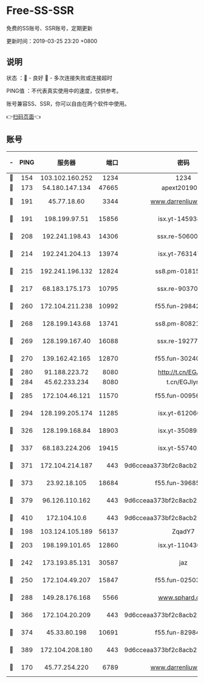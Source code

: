 # Free-SS-SSR

免费的SS账号、SSR账号，定期更新

更新时间：2019-03-25 23:20 +0800

## 说明

状态     ：🙂 - 良好 🙁 - 多次连接失败或连接超时

PING值   ：不代表真实使用中的速度，仅供参考。

账号兼容SS、SSR，你可以自由在两个软件中使用。

👉[扫码页面](https://liesauer.github.io/Free-SS-SSR/)👈

## 账号

|-|PING|服务器|端口|密码|加密方式|区域|
|:----:|:----:|:-----:|-----:|:----:|:----:|:----:|
|🙂|154|103.102.160.252|1234|1234|rc4-md5|JP|
|🙂|173|54.180.147.134|47665|apext2019001|chacha20|KR|
|🙂|191|45.77.18.60|3344|www.darrenliuwei.com|aes-256-cfb|JP|
|🙂|191|198.199.97.51|15856|isx.yt-14593814|aes-256-cfb|US|
|🙂|208|192.241.198.43|14306|ssx.re-50600808|aes-256-cfb|US|
|🙂|214|192.241.204.13|13974|isx.yt-76314736|aes-256-cfb|US|
|🙂|215|192.241.196.132|12824|ss8.pm-01815174|aes-256-cfb|US|
|🙂|217|68.183.175.173|10795|ssx.re-90370518|aes-256-cfb|US|
|🙂|260|172.104.211.238|10992|f55.fun-29842586|aes-256-cfb|US|
|🙂|268|128.199.143.68|13741|ss8.pm-80821206|aes-256-cfb|SG|
|🙂|269|128.199.167.40|16088|ssx.re-19277467|aes-256-cfb|SG|
|🙂|270|139.162.42.165|12870|f55.fun-30240273|aes-256-cfb|SG|
|🙂|280|91.188.223.72|8080|http://t.cn/EGJIyrl|rc4-md5|RU|
|🙂|284|45.62.233.234|8080|t.cn/EGJIyrl|rc4-md5|CA|
|🙂|285|172.104.46.121|11570|f55.fun-00956881|aes-256-cfb|SG|
|🙂|294|128.199.205.174|11285|isx.yt-61206082|aes-256-cfb|SG|
|🙂|326|128.199.168.84|18903|isx.yt-35089368|aes-256-cfb|SG|
|🙂|337|68.183.224.206|19415|isx.yt-55740244|aes-256-cfb|SG|
|🙂|371|172.104.214.187|443|9d6cceaa373bf2c8acb22e60b6a58be6|aes-256-cfb|US|
|🙂|373|23.92.18.105|18684|f55.fun-39685048|aes-256-cfb|US|
|🙂|379|96.126.110.162|443|9d6cceaa373bf2c8acb22e60b6a58be6|aes-256-cfb|US|
|🙂|410|172.104.10.6|443|9d6cceaa373bf2c8acb22e60b6a58be6|aes-256-cfb|US|
|🙂|198|103.124.105.189|56137|ZqadY7|chacha20|CN|
|🙂|203|198.199.101.65|12860|isx.yt-11043680|aes-256-cfb|US|
|🙂|242|173.193.85.131|30587|jaz|aes-256-cfb|US|
|🙂|250|172.104.49.207|15847|f55.fun-02503787|aes-256-cfb|SG|
|🙂|288|149.28.176.168|5566|www.sphard.com|aes-256-cfb|AU|
|🙂|366|172.104.20.209|443|9d6cceaa373bf2c8acb22e60b6a58be6|aes-256-cfb|US|
|🙂|374|45.33.80.198|10691|f55.fun-82984972|aes-256-cfb|US|
|🙂|389|172.104.208.180|443|9d6cceaa373bf2c8acb22e60b6a58be6|aes-256-cfb|US|
|🙁|170|45.77.254.220|6789|www.darrenliuwei.com|aes-256-cfb|SG|
